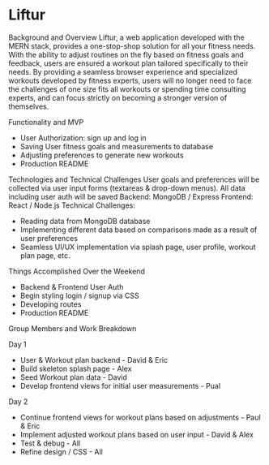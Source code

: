 # Liftur

Background and Overview
Liftur, a web application developed with the MERN stack, provides a one-stop-shop solution for all your fitness needs. With the ability to adjust routines on the fly based on fitness goals and feedback, users are ensured a workout plan tailored specifically to their needs. By providing a seamless browser experience and specialized workouts developed by fitness experts, users will no longer need to face the challenges of one size fits all workouts or spending time consulting experts, and can focus strictly on becoming a stronger version of themselves.

Functionality and MVP
- User Authorization: sign up and log in
- Saving User fitness goals and measurements to database
- Adjusting preferences to generate new workouts
- Production README


Technologies and Technical Challenges
User goals and preferences will be collected via user input forms (textareas & drop-down menus). All data including user auth will be saved
Backend: MongoDB / Express
Frontend: React / Node.js
Technical Challenges:
- Reading data from MongoDB database
- Implementing different data based on comparisons made as a result of user preferences
- Seamless UI/UX implementation via splash page, user profile, workout plan page, etc.


Things Accomplished Over the Weekend
- Backend & Frontend User Auth 
- Begin styling login / signup via CSS 
- Developing routes
- Production README 

Group Members and Work Breakdown

Day 1
- User & Workout plan backend - David & Eric
- Build skeleton splash page - Alex
- Seed Workout plan data - David
- Develop frontend views for initial user measurements - Pual

Day 2
- Continue frontend views for workout plans based on adjustments - Paul & Eric
- Implement adjusted workout plans based on user input - David & Alex
- Test & debug - All
- Refine design / CSS - All
